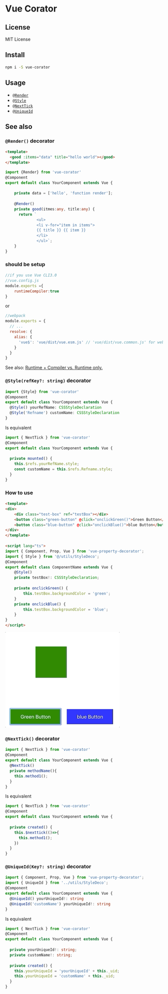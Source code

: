 # Vue Corator


## License

MIT License

## Install

```bash
npm i -S vue-corator
```

## Usage

- [`@Render`](#Render)
- [`@Style`](#Style)
- [`@NextTick`](#NextTick)
- [`@UniqueId`](#UniqueId)

## See also

### <a id="Render"></a> `@Render()` decorator


```html
<template>
  <good :items="data" title="hello world"></good>
</template>
```

```ts
import {Render} from 'vue-corator'
@Component
export default class YourComponent extends Vue {

    private data = ['hello', 'function render'];

    @Render()
    private good(itmes:any, title:any) {
      return `
              <ul>
              <li v-for="item in items">
              {{ title }} {{ item }}
              </li>
              </ul>`;
    }
}
``` 
### should be setup 
```js
//if you use Vue CLI3.0
//vue.config.js
module.exports ={
    runtimeCompiler:true
}
```
or
``` js
//webpack
module.exports = {
  // ...
  resolve: {
    alias: {
      'vue$': 'vue/dist/vue.esm.js' // 'vue/dist/vue.common.js' for webpack 1
    }
  }
}
```
See also: [Runtime + Compiler vs. Runtime only.](https://vuejs.org/v2/guide/installation.html#Runtime-Compiler-vs-Runtime-only)


### <a id="Style"></a> `@Style(refKey?: string)` decorator

```ts
import {Style} from 'vue-corator'
@Component
export default class YourComponent extends Vue {
  @Style() yourRefName: CSSStyleDeclaration
  @Style('Refname') customName: CSSStyleDeclaration
}
```
Is equivalent

```ts
import { NextTick } from 'vue-corator'
@Component
export default class YourComponent extends Vue {

  private mounted() {
    this.$refs.yourRefName.style;
    const customName = this.$refs.Refname.style;
  }
}
```
### How to use
```html
<template>
<div>
    <div class="test-box" ref="testBox"></div>
    <button class="green-button" @click="onclickGreen()">Green Button</button>
    <button class="blue-button" @click="onclickBlue()">blue Button</button>
</div>
</template>

<script lang="ts">
import { Component, Prop, Vue } from 'vue-property-decorator';
import { Style } from '@/utils/StyleDeco';
@Component
export default class ComponentName extends Vue {
    @Style()　
    private testBox!: CSSStyleDeclaration;

    private onclickGreen() {
        this.testBox.backgroundColor = 'green';
    }
    private onclickBlue() {
        this.testBox.backgroundColor = 'blue';
    }
}
</script>
```
![](/assets/style-decorator.gif)


### <a id="NextTick"></a> `@NextTick()` decorator

```ts
import { NextTick } from 'vue-corator'
@Component
export default class YourComponent extends Vue {
  @NextTick()
  private methodName(){
    this.method1();
  }
}
```
Is equivalent

```ts
import { NextTick } from 'vue-corator'
@Component
export default class YourComponent extends Vue {

  private created() {
    this.$nexttick(()=>{
      this.method1();
    })
  }
}
```

### <a id="UniqueId"></a> `@UniqueId(Key?: string)` decorator

```ts
import { Component, Prop, Vue } from 'vue-property-decorator';
import { UniqueId } from '../utils/StyleDeco';
@Component
export default class YourComponent extends Vue {
  @UniqueId() yourUniqueId!: string 
  @UniqueId('customName') yourUniqueId!: string 
}
```
Is equivalent

```ts
import { NextTick } from 'vue-corator'
@Component
export default class YourComponent extends Vue {

  private yourUniqueId!: string;
  private customName!: string;

  private created() {
    this.yourUniqueId = 'yourUniqueId' + this._uid;
    this.yourUniqueId = 'customName' + this._uid;
  }
}
```
